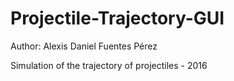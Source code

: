 # Projectile-Trajectory-GUI

Author: Alexis Daniel Fuentes Pérez

Simulation of the trajectory of projectiles - 2016
